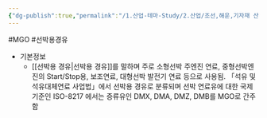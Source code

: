 ```yaml
---
{"dg-publish":true,"permalink":"/1.산업-테마-Study/2.산업/조선,해운,기자재 산업/1.조선,기자재/INFO_조선/MGO/","created":"2024-11-20T21:02:29.279+09:00","updated":"2025-06-26T17:02:35.360+09:00"}
---
```


#MGO #선박용경유 


- 기본정보
	- [[선박용 경유\|선박용 경유]]를 말하며 주로 소형선박 주엔진 연료, 중형선박엔진의 Start/Stop용, 보조연료, 대형선박 발전기 연료 등으로 사용됨. 「석유 및 석유대체연료 사업법」에서 선박용 경유로 분류되며 선박 연료유에 대한 국제기준인 ISO-8217 에서는 증류유인 DMX, DMA, DMZ, DMB를 MGO로 간주함